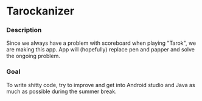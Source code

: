 # Tarockanizer

### Description

Since we always have a problem with scoreboard when playing "Tarok", we are making this app. App will (hopefully) replace pen and papper and solve the ongoing problem.

### Goal

To write shitty code, try to improve and get into Android studio and Java as much as possible during the summer break. 
